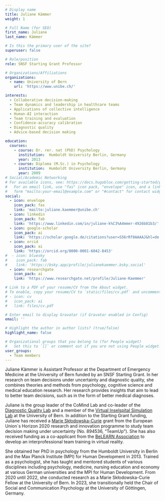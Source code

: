 ```yaml
---
# Display name
title: Juliane Kämmer
weight: 1

# Full Name (for SEO)
first_name: Juliane
last_name: Kämmer

# Is this the primary user of the site?
superuser: false

# Role/position
role: SNSF Starting Grant Professor

# Organizations/Affiliations
organizations:
  - name: University of Bern
    url: 'https://www.unibe.ch/'

interests:
  - Collaborative decision-making
  - Team dynamics and leadership in healthcare teams
  - Applications of collective intelligence
  - Human-AI interaction
  - Team training and evaluation
  - Confidence-accuracy calibration
  - Diagnostic quality
  - Advice-based decision making

education:
  courses:
    - course: Dr. rer. nat (PhD) Psychology
      institution:  Humboldt University Berlin, Germany
      year: 2013 
    - course: Diploma (M.Sc.) in Psychology
      institution:  Humboldt University Berlin, Germany
      year: 2009 
# Social/Academic Networking
# For available icons, see: https://docs.hugoblox.com/getting-started/page-builder/#icons
#   For an email link, use "fas" icon pack, "envelope" icon, and a link in the
#   form "mailto:your-email@example.com" or "#contact" for contact widget.
social:
  - icon: envelope
    icon_pack: fas
    link: 'mailto:juliane.kaemmer@unibe.ch'
  - icon: linkedin
    icon_pack: fab
    link: 'https://www.linkedin.com/in/juliane-k%C3%A4mmer-4926b81b3/'
  - icon: google-scholar
    icon_pack: ai
    link: 'https://scholar.google.de/citations?user=S56rRf8AAAAJ&hl=de'
  - icon: orcid
    icon_pack: ai
    link: 'https://orcid.org/0000-0001-6042-8453'
#  - icon: bluesky
#    icon_pack: fab
#    link: 'https://bsky.app/profile/julianekaemmer.bsky.social'
  - icon: researchgate
    icon_pack: ai
    link: 'https://www.researchgate.net/profile/Juliane-Kaemmer'

# Link to a PDF of your resume/CV from the About widget.
# To enable, copy your resume/CV to `static/files/cv.pdf` and uncomment the lines below.
# - icon: cv
#   icon_pack: ai
#   link: files/cv.pdf

# Enter email to display Gravatar (if Gravatar enabled in Config)
email: ''

# Highlight the author in author lists? (true/false)
highlight_name: false

# Organizational groups that you belong to (for People widget)
#   Set this to `[]` or comment out if you are not using People widget.
user_groups:
  - Team members
---
```

Juliane Kämmer is Assistant Professor at the Department of Emergency Medicine at the University of Bern funded by an SNSF Starting Grant. In her research on team decisions under uncertainty and diagnostic quality, she combines theories and methods from psychology, cognitive science and medical education research. Her research provides insights that aim to lead to better team decisions, such as in the form of better medical diagnoses.

Juliane is the group leader of the CoMind Lab and co-leader of the [Diagnostic Quality Lab](https://notfallmedizin.insel.ch/de/lehre-und-forschung/forschungsschwerpunkte-und-gruppen/diagnostic-quality-lab/ag-diagnostic-decision-making) and a member of the [Virtual Inselspital Simulation Lab](https://visl.ch/) at the University of Bern. In addition to the Starting Grant funding, Juliane has received a [Marie Skłodowska-Curie](https://cordis.europa.eu/project/id/894536) grant from the European Union´s Horizon 2020 research and innovation programme to study team decision making under uncertainty (No. 894536, “TeamUp”). She has also received funding as a co-applicant from the [BeLEARN Association](https://belearn.swiss/projekt/inteam-interprofessionelles-teamtraining-in-virtual-reality/) to develop an interprofessional team training in virtual reality.

She obtained her PhD in psychology from the Humboldt University in Berlin and the Max Planck Institute (MPI) for Human Development in 2013. Trained as a psychologist, she has taught and mentored students of various disciplines including psychology, medicine, nursing education and economy at various German universities and the MPI for Human Development. From 2020 until 2022, she conducted research as a Marie Skłodowska-Curie Fellow at the University of Bern. In 2023, she transitionally held the Chair of Social and Communication Psychology at the University of Göttingen, Germany.
